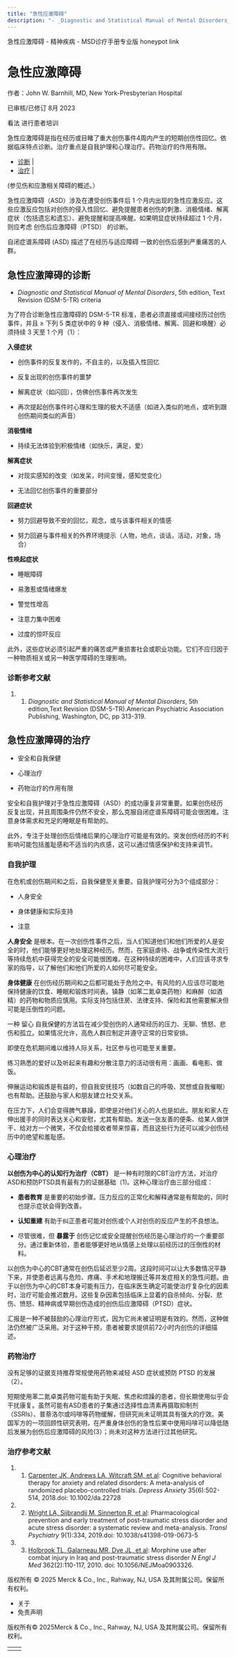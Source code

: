 ```yaml
---
title: "急性应激障碍"
description: "- _Diagnostic and Statistical Manual of Mental Disorders_, 5th edition, Text Revision (DSM-5-TR) criteria"
---
```


﻿急性应激障碍 \- 精神疾病 \- MSD诊疗手册专业版 honeypot link

# 急性应激障碍

作者：John W. Barnhill, MD, New York-Presbyterian Hospital

已审核/已修订 8月 2023

看法 进行患者培训

急性应激障碍是指在经历或目睹了重大创伤事件4周内产生的短期创伤性回忆。依据临床特点诊断。治疗重点是自我护理和心理治疗。药物治疗的作用有限。

- [诊断](#诊断_v11688235_zh) \|
- [治疗](#治疗_v11688273_zh) \|

(参见伤和应激相关障碍的概述。）

急性应激障碍（ASD）涉及在遭受创伤事件后 1 个月内出现的急性应激反应。这些应激反应包括对创伤的侵入性回忆、避免提醒患者创伤的刺激、消极情绪、解离症状（包括遗忘和遗忘）、避免提醒和提高唤醒。如果明显症状持续超过 1 个月，则应考虑 创伤后应激障碍（PTSD） 的诊断。

自闭症谱系障碍 (ASD) 描述了在经历与适应障碍 一致的创伤后感到严重痛苦的人群。

## 急性应激障碍的诊断

- _Diagnostic and Statistical Manual of Mental Disorders_, 5th edition, Text Revision (DSM-5-TR) criteria


为了符合诊断急性应激障碍的 DSM-5-TR 标准，患者必须直接或间接经历过创伤事件，并且 ≥ 下列 5 类症状中的 9 种（侵入、消极情绪、解离、回避和唤醒）必须持续 3 天至 1 个月（1）：

**入侵症状**

- 创伤事件的反复发作的，不自主的，以及插入性回忆

- 反复出现的创伤事件的噩梦

- 解离症状（如闪回），仿佛创伤事件再次发生

- 再次提起创伤事件时心理和生理的极大不适感（如进入类似的地点，或听到跟创伤期间类似的声音）


**消极情绪**

- 持续无法体验到积极情绪（如快乐，满足，爱）


**解离症状**

- 对现实感知的改变（如发呆，时间变慢，感知觉变化）

- 无法回忆创伤事件的重要部分


**回避症状**

- 努力回避导致不安的回忆，观念，或与该事件相关的情感

- 努力回避与事件相关的外界环境提示（人物，地点，谈话，活动，对象，场合）


**性唤起症状**

- 睡眠障碍

- 易激惹或情绪爆发

- 警觉性增高

- 注意力集中困难

- 过度的惊吓反应


此外，这些症状必须引起严重的痛苦或严重损害社会或职业功能。它们不应归因于一种物质相关或另一种医学障碍的生理影响。

### 诊断参考文献

1. 1. _Diagnostic and Statistical Manual of Mental Disorders_, 5th edition,Text Revision (DSM-5-TR).American Psychiatric Association Publishing, Washington, DC, pp 313-319.


## 急性应激障碍的治疗

- 安全和自我保健

- 心理治疗

- 药物治疗的作用有限


安全和自我护理对于急性应激障碍（ASD）的成功康复非常重要。如果创伤经历反复出现，并且周围条件仍然不安全，那么克服自闭症谱系障碍可能会很困难。注意身体需求和充足的睡眠是有帮助的。

此外，专注于处理创伤后情绪后果的心理治疗可能是有效的。突发创伤经历的不利影响可能包括羞耻感和不适当的内疚感，这可以通过情感保护和支持来调节。

### 自我护理

在危机或创伤期间和之后，自我保健至关重要。自我护理可分为3个组成部分：

- 人身安全

- 身体健康和实际支持

- 注意


**人身安全** 是根本。在一次创伤性事件之后，当人们知道他们和他们所爱的人是安全的时，他们能够更好地处理这种经历。然而，在家庭虐待、战争或传染性大流行等持续危机中获得完全的安全可能很困难。在这种持续的困难中，人们应该寻求专家的指导，以了解他们和他们所爱的人如何尽可能安全。

**身体健康** 在创伤经历期间和之后都可能处于危险之中。有风险的人应该尽可能地保持健康的饮食、睡眠和锻炼时间表。镇静（如苯二氮卓类药物）和麻醉（如酒精）的药物和物质应慎用。实际支持包括住房、法律支持、保险和其他需要解决但可能是压倒性的问题。

一种 留心 自我保健的方法旨在减少受创伤的人通常经历的压力、无聊、愤怒、悲伤和孤立。如果情况允许，高危人群应制定并遵守正常的日常安排。

即使在危机期间难以维持人际关系，社区参与也可能至关重要。

练习熟悉的爱好以及听起来有趣和分散注意力的活动很有用：画画、看电影、做饭。

伸展运动和锻炼是有益的，但自我安抚技巧（如数自己的呼吸、冥想或自我催眠）也有帮助。还鼓励与家人和朋友建立社交关系。

在压力下，人们会变得脾气暴躁，即使是对他们关心的人也是如此。朋友和家人在伸出援手的同时表达关心和安慰，尤其有帮助。发送一张友善的便条、给某人做饼干、给对方一个微笑，不仅会给接收者带来惊喜，而且这些行为还可以减少创伤经历中的绝望和羞耻感。

### 心理治疗

**以创伤为中心的认知行为治疗（CBT）** 是一种有时限的CBT治疗方法，对治疗ASD和预防PTSD具有最有力的证据基础（1)。这种心理治疗由三部分组成：

- **患者教育** 是重要的初始步骤。压力反应的正常化和解释通常是有帮助的，同时也提示症状会得到改善。

- **认知重建** 有助于纠正患者可能对创伤或个人对创伤的反应产生的不良想法。

- 尽管很难，但 **暴露于** 创伤记忆或安全提醒创伤经历是心理治疗的一个重要部分。通过重新体验，患者能够更好地从情感上处理以前经历过的压倒性的材料。


以创伤为中心的CBT通常在创伤后延迟至少2周。这段时间可以让大多数情况平静下来，并使患者远离与危险、疼痛、手术和地理搬迁等并发症相关的急性问题。由于以创伤为中心的CBT本身可能有压力，在临床医生确定可能使治疗复杂化的因素时，治疗可能会推迟数月。这些复杂因素包括临床上显着的自杀倾向、分裂、悲伤、愤怒、精神病或早期创伤造成的创伤后应激障碍（PTSD）症状。

汇报是一种不被鼓励的心理治疗形式，因为它尚未被证明是有效的。然而，这种做法仍然被广泛采用。对于这种干预，患者被要求提供前72小时内创伤的详细描述。

### 药物治疗

没有足够的证据支持推荐常规使用药物来减轻 ASD 症状或预防 PTSD 的发展（2）。

短期使用苯二氮卓类药物可能有助于失眠、焦虑和烦躁的患者，但长期使用似乎会干扰康复。虽然可能有ASD患者的子集通过选择性血清素再摄取抑制剂（SSRIs）、普萘洛尔或吗啡等药物缓解，但研究尚未证明其具有强大的疗效。美国军方的一项回顾性研究表明，在严重身体创伤的急性后果中使用吗啡可以降低随后发展为创伤后应激障碍的风险(3）；尚未对这种方法进行过其他研究。

### 治疗参考文献

1. 1. [Carpenter JK, Andrews LA, Witcraft SM, et al](https://pubmed.ncbi.nlm.nih.gov/29451967/): Cognitive behavioral therapy for anxiety and related disorders: A meta-analysis of randomized placebo-controlled trials. _Depress Anxiety_ 35(6):502-514, 2018.doi: 10.1002/da.22728

2. 2. [Wright LA, Sijbrandij M, Sinnerton R, et al](https://pubmed.ncbi.nlm.nih.gov/31819037/): Pharmacological prevention and early treatment of post-traumatic stress disorder and acute stress disorder: a systematic review and meta-analysis. _Transl Psychiatry_ 9(1):334, 2019.doi: 10.1038/s41398-019-0673-5

3. 3. [Holbrook TL, Galarneau MR, Dye JL, et al](https://pubmed.ncbi.nlm.nih.gov/20071700/): Morphine use after combat injury in Iraq and post-traumatic stress disorder _N Engl J Med_ 362(2):110-117, 2010. doi: 10.1056/NEJMoa0903326.




版权所有 © 2025
Merck & Co., Inc., Rahway, NJ, USA 及其附属公司。保留所有权利。

- 关于
- 免责声明

版权所有© 2025Merck & Co., Inc., Rahway, NJ, USA 及其附属公司。保留所有权利。

|     |     |
| --- | --- |
|  |  |